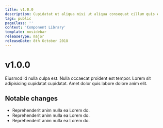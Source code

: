 ```yaml
---
title: v1.0.0
description: Cupidatat ut aliqua nisi ut aliqua consequat cillum quis et reprehenderit ullamco sint culpa elit.
tags: public
pageClass: ''
context: 'Component Library'
template: nosidebar
releaseType: major
releaseDate: 8th October 2018
---
```


# v1.0.0

Eiusmod id nulla culpa est. Nulla occaecat proident est tempor. Lorem sit adipisicing cupidatat cupidatat. Amet dolor quis labore dolore anim elit.

## Notable changes

- Reprehenderit anim nulla ea Lorem do.
- Reprehenderit anim nulla ea Lorem do.
- Reprehenderit anim nulla ea Lorem do.
